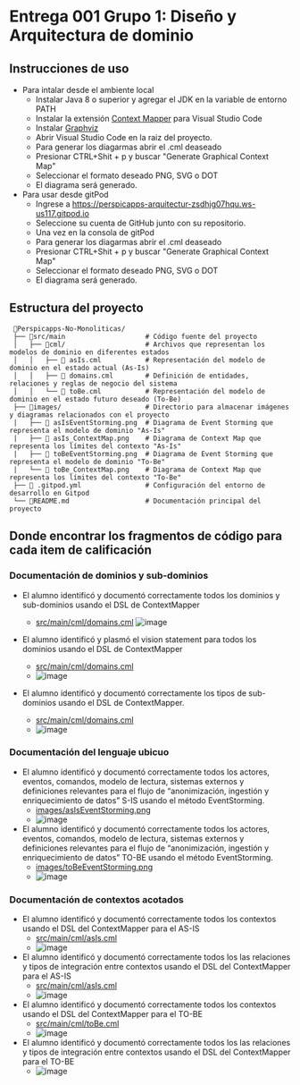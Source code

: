 # Entrega 001  Grupo 1: Diseño y Arquitectura de dominio
## Instrucciones de uso
 * Para intalar desde el ambiente local
   * Instalar Java 8 o superior y agregar el JDK en la variable de entorno PATH
   * Instalar la extensión [Context Mapper](https://marketplace.visualstudio.com/items?itemName=contextmapper.context-mapper-vscode-extension) para Visual Studio Code
   * Instalar  [Graphviz](https://www.graphviz.org/)
   * Abrir Visual Studio Code en la raiz del proyecto.
   * Para generar los diagarmas abrir el .cml deaseado
   * Presionar CTRL+Shit + p y buscar "Generate Graphical Context Map"
   * Seleccionar el formato deseado PNG, SVG o DOT
   * El diagrama será generado.
  * Para usar desde gitPod
       * Ingrese a https://perspicapps-arquitectur-zsdhjg07hqu.ws-us117.gitpod.io
       * Seleccione su cuenta de GitHub junto con su repositorio.
       * Una vez en la consola de gitPod
       * Para generar los diagarmas abrir el .cml deaseado
       * Presionar CTRL+Shit + p y buscar "Generate Graphical Context Map"
       * Seleccionar el formato deseado PNG, SVG o DOT
       * El diagrama será generado.
## Estructura del proyecto

     📂Perspicapps-No-Monoliticas/ 
     ├── 📂src/main                    # Código fuente del proyecto
     │   ├── 📂cml/                    # Archivos que representan los modelos de dominio en diferentes estados
     │   │   ├── 📄 asIs.cml           # Representación del modelo de dominio en el estado actual (As-Is)
     │   │   ├── 📄 domains.cml        # Definición de entidades, relaciones y reglas de negocio del sistema
     │   │   └── 📄 toBe.cml           # Representación del modelo de dominio en el estado futuro deseado (To-Be)
     ├── 📂images/                     # Directorio para almacenar imágenes y diagramas relacionados con el proyecto
     |   ├── 📄 asIsEventStorming.png  # Diagrama de Event Storming que representa el modelo de dominio "As-Is"
     |   ├── 📄 asIs_ContextMap.png    # Diagrama de Context Map que representa los límites del contexto "As-Is"
     |   ├── 📄 toBeEventStorming.png  # Diagrama de Event Storming que representa el modelo de dominio "To-Be"
     |   └── 📄 toBe_ContextMap.png    # Diagrama de Context Map que representa los límites del contexto "To-Be"
     ├── 📄 .gitpod.yml                # Configuración del entorno de desarrollo en Gitpod
     └── 📂README.md                   # Documentación principal del proyecto 

## Donde encontrar los fragmentos de código para cada item de calificación
### Documentación de dominios y sub-dominios
 * El alumno identificó y documentó correctamente todos los dominios y sub-dominios usando el DSL de ContextMapper
     * [src/main/cml/domains.cml](https://github.com/Perspicapps-No-Monoliticas/Arquitectura/blob/main/src/main/cml/domains.cml)
     ![image](https://github.com/user-attachments/assets/d44e7efb-2612-48b6-b361-7a4136968b26)

 * El alumno identificó y plasmó el vision statement para todos los dominios usando el DSL de ContextMapper
     * [src/main/cml/domains.cml](https://github.com/Perspicapps-No-Monoliticas/Arquitectura/blob/main/src/main/cml/domains.cml)
     * ![image](https://github.com/user-attachments/assets/2025b443-05aa-4670-b11e-d6d8fd18767b)

 * El alumno identificó y documentó correctamente los tipos de sub-dominios usando el DSL de ContextMapper.
     * [src/main/cml/domains.cml](https://github.com/Perspicapps-No-Monoliticas/Arquitectura/blob/main/src/main/cml/domains.cml)
     * ![image](https://github.com/user-attachments/assets/a75ba21a-e9c5-4834-b539-016632d99085)

### Documentación del lenguaje ubicuo
 * El alumno identificó y documentó correctamente todos los actores, eventos, comandos, modelo de lectura, sistemas externos y definiciones relevantes para el flujo de “anonimización, ingestión y enriquecimiento de datos” S-IS usando el método EventStorming.
    * [images/asIsEventStorming.png](https://github.com/Perspicapps-No-Monoliticas/Arquitectura/blob/main/images/asIsEventStorming.png)
    * ![image](https://github.com/user-attachments/assets/60b4dd4f-5318-4213-86ff-be27ad843fe5)
 * El alumno identificó y documentó correctamente todos los actores, eventos, comandos, modelo de lectura, sistemas externos y definiciones relevantes para el flujo de “anonimización, ingestión y enriquecimiento de datos” TO-BE usando el método EventStorming.
    *  [images/toBeEventStorming.png](https://github.com/Perspicapps-No-Monoliticas/Arquitectura/blob/main/images/toBeEventStorming.png)
    *  ![image](https://github.com/user-attachments/assets/8db044fc-62f4-49eb-92f5-8b5faa4dcb44)

### Documentación de contextos acotados
 * El alumno identificó y documentó correctamente todos los contextos usando el DSL del ContextMapper para el AS-IS
    *   [src/main/cml/asIs.cml](https://github.com/Perspicapps-No-Monoliticas/Arquitectura/blob/main/src/main/cml/asIs.cml)
    *   ![image](https://github.com/user-attachments/assets/63fd22a0-d54a-40ce-aa55-17d2ed8b7e76)
 * El alumno identificó y documentó correctamente todos los las relaciones y tipos de integración entre contextos usando el DSL del ContextMapper para el AS-IS
    *   [src/main/cml/asIs.cml](https://github.com/Perspicapps-No-Monoliticas/Arquitectura/blob/main/src/main/cml/asIs.cml)
    *   ![image](https://github.com/user-attachments/assets/029f498d-4b0d-47b0-951a-5c530b0a1313)
*   El alumno identificó y documentó correctamente todos los contextos usando el DSL del ContextMapper para el TO-BE   
    * [src/main/cml/toBe.cml](https://github.com/Perspicapps-No-Monoliticas/Arquitectura/blob/main/src/main/cml/toBe.cml)
    * ![image](https://github.com/user-attachments/assets/8962a11d-f3dd-4fea-8b66-f2f3cf9879a8)
*   El alumno identificó y documentó correctamente todos los las relaciones y tipos de integración entre contextos usando el DSL del ContextMapper para el TO-BE
    * ![image](https://github.com/user-attachments/assets/589545f1-8e00-47f0-9e45-31b7262cd818)
      
